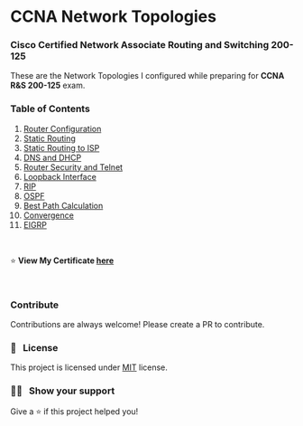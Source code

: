 # CCNA Network Topologies

### Cisco Certified Network Associate Routing and Switching 200-125

These are the Network Topologies I configured while preparing for **CCNA R&S 200-125** exam.

### Table of Contents
1. [Router Configuration](https://github.com/Sumanth-Talluri/CCNA-Network-Topologies/tree/master/1.%20Router%20Configuration)
2. [Static Routing](./CCNA2)
3. [Static Routing to ISP](./CCNA3)
4. [DNS and DHCP](./CheatSheet)
5. [Router Security and Telnet](./CheatSheet)
6. [Loopback Interface](./CheatSheet)
7. [RIP](./CheatSheet)
8. [OSPF](./CheatSheet)
9. [Best Path Calculation](./CheatSheet)
10. [Convergence](./CheatSheet)
11. [EIGRP](./CheatSheet)

&nbsp;

:star: **View My Certificate [here](https://www.youracclaim.com/earner/earned/share/a8572ef5-da29-460d-bfb8-998c99191aee)**

&nbsp;

### Contribute

Contributions are always welcome! Please create a PR to contribute.

### :pencil: &nbsp; License

This project is licensed under [MIT](https://opensource.org/licenses/MIT) license.

### :man_astronaut: &nbsp; Show your support

Give a ⭐️ if this project helped you!

